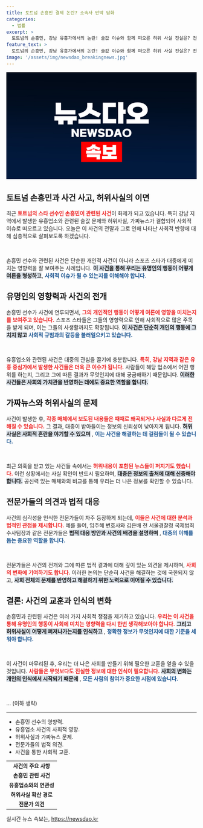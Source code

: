 ```yaml
---
title: 토트넘 손흥민 결제 논란? 소속사 반박 담화
categories:
  - 법률
excerpt: >
  토트넘의 손흥민, 강남 유흥가에서의 논란! 술값 이슈와 함께 떠오른 허위 사실 진실은? 전문가들이 전하는 사건의 이면, 클릭하고 확인하세요!
feature_text: >
  토트넘의 손흥민, 강남 유흥가에서의 논란! 술값 이슈와 함께 떠오른 허위 사실 진실은? 전문가들이 전하는 사건의 이면, 클릭하고 확인하세요!
image: '/assets/img/newsdao_breakingnews.jpg'
---
```


<p><img src="/assets/img/newsdao_breakingnews.jpg" alt="implanttips 속보" /></p>

<h2 data-ke-size="size26">토트넘 손흥민과 사건 사고, 허위사실의 이면</h2>

<p data-ke-size="size16">최근 <b><span style="color: #ee2323;">토트넘의 스타 선수인 손흥민이 관련된 사건</span></b>이 화제가 되고 있습니다. 특히 강남 지역에서 발생한 유흥업소와 관련된 술값 문제와 허위사실, 가짜뉴스가 결합되어 사회적 이슈로 떠오르고 있습니다. 오늘은 이 사건의 전말과 그로 인해 나타난 사회적 반향에 대해 심층적으로 살펴보도록 하겠습니다.</p>

<p data-ke-size="size16">&nbsp;</p>

<p>손흥민 선수와 관련된 사건은 단순한 개인적 사건이 아니라 스포츠 스타가 대중에게 미치는 영향력을 잘 보여주는 사례입니다. <b><span style="background-color: #21538527;">이 사건을 통해 우리는 유명인의 행동이 어떻게 여론을 형성하고</span></b>, <b><span style="color: #1a5490;">사회적 이슈가 될 수 있는지를 이해해야 합니다.</span></b></p>

<h2>유명인의 영향력과 사건의 전개</h2>

<p data-ke-size="size16">손흥민 선수가 사건에 연루되면서, <b><span style="color: #ee2323;">그의 개인적인 행동이 어떻게 여론에 영향을 미치는지를 보여주고 있습니다.</span></b> 스포츠 스타들은 그들의 영향력으로 인해 사회적으로 많은 주목을 받게 되며, 이는 그들의 사생활까지도 확장됩니다. <b><span style="background-color: #21538527;">이 사건은 단순히 개인의 행동에 그치지 않고</span></b> <b><span style="color: #1a5490;">사회적 규범과의 갈등을 불러일으키고 있습니다.</span></b></p>

<p data-ke-size="size16">&nbsp;</p>

<p>유흥업소와 관련된 사건은 대중의 관심을 끌기에 충분합니다. <b><span style="color: #ee2323;">특히, 강남 지역과 같은 유흥 중심가에서 발생한 사건들은 더욱 큰 이슈가 됩니다.</span></b> 사람들이 해당 업소에서 어떤 행위를 하는지, 그리고 그에 따른 결과가 무엇인지에 대해 궁금해하기 때문입니다. <b><span style="background-color: #21538527;">이러한 사건들은 사회의 가치관을 반영하는 데에도 중요한 역할을 합니다.</span></b> </p>

<h2>가짜뉴스와 허위사실의 문제</h2>

<p data-ke-size="size16">사건이 발생한 후, <b><span style="color: #ee2323;">각종 매체에서 보도된 내용들은 때때로 왜곡되거나 사실과 다르게 전해질 수 있습니다.</span></b> 그 결과, 대중이 받아들이는 정보의 신뢰성이 낮아지게 됩니다. <b><span style="background-color: #21538527;">허위사실은 사회적 혼란을 야기할 수 있으며</span></b> , <b><span style="color: #1a5490;">이는 사건을 해결하는 데 걸림돌이 될 수 있습니다.</span></b></p>

<p data-ke-size="size16">&nbsp;</p>

<p>최근 의혹을 받고 있는 사건들 속에서는 <b><span style="color: #ee2323;">허위내용이 포함된 뉴스들이 퍼지기도 했습니다.</span></b> 이런 상황에서는 사실 확인이 반드시 필요하며, <b><span style="background-color: #21538527;">대중은 정보의 출처에 대해 신중해야 합니다.</span></b> 공신력 있는 매체와의 비교를 통해 우리는 더 나은 정보를 확인할 수 있습니다.</p>

<h2>전문가들의 의견과 법적 대응</h2>

<p data-ke-size="size16">사건의 심각성을 인식한 전문가들이 자주 등장하게 되는데, <b><span style="color: #ee2323;">이들은 사건에 대한 분석과 법적인 관점을 제시합니다.</span></b> 예를 들어, 임주혜 변호사와 김은배 전 서울경찰청 국제범죄수사팀장과 같은 전문가들은 <b><span style="background-color: #21538527;">법적 대응 방안과 사건의 배경을 설명하며</span></b> , <b><span style="color: #1a5490;">대중의 이해를 돕는 중요한 역할을 합니다.</span></b></p>

<p data-ke-size="size16">&nbsp;</p>

<p>전문가들은 사건의 전개와 그에 따른 법적 결과에 대해 깊이 있는 의견을 제시하며, <b><span style="color: #ee2323;">사회의 변화에 기여하기도 합니다.</span></b> 이러한 논의는 단순히 사건을 해결하는 것에 국한되지 않고, <b><span style="background-color: #21538527;">사회 전체의 문제를 반영하고 해결하기 위한 노력으로 이어질 수 있습니다.</span></b></p>

<h2>결론: 사건의 교훈과 인식의 변화</h2>

<p data-ke-size="size16">손흥민과 관련된 사건은 여러 가지 사회적 쟁점을 제기하고 있습니다. <b><span style="color: #ee2323;">우리는 이 사건을 통해 유명인의 행동이 사회에 미치는 영향력을 다시 한번 생각해보아야 합니다.</span></b> <b><span style="background-color: #21538527;">그리고 허위사실이 어떻게 퍼져나가는지를 인식하고</span></b> , <b><span style="color: #1a5490;">정확한 정보가 무엇인지에 대한 기준을 세워야 합니다.</span></b></p>

<p data-ke-size="size16">&nbsp;</p>

<p>이 사건이 마무리된 후, 우리는 더 나은 사회를 만들기 위해 필요한 교훈을 얻을 수 있을 것입니다. <b><span style="color: #ee2323;">사람들은 무엇보다도 진실한 정보에 대한 인식이 필요합니다.</span></b> <b><span style="background-color: #21538527;">사회의 변화는 개인의 인식에서 시작되기 때문에</span></b> , <b><span style="color: #1a5490;">모든 사람의 참여가 중요한 시점에 있습니다.</span></b> </p>

<p data-ke-size="size16">&nbsp;</p>

<p>... (이하 생략) </p>

<hr>

<ul>
    <li>손흥민 선수의 영향력.</li>
    <li>유흥업소 사건의 사회적 영향.</li>
    <li>허위사실과 가짜뉴스 문제.</li>
    <li>전문가들의 법적 의견.</li>
    <li>사건을 통한 사회적 교훈.</li>
</ul>

<table style="width: 100%;">
    <tbody>
        <tr>
            <td style="text-align: center; height: 17px;"><b>사건의 주요 사항</b></td>
        </tr>
        <tr>
            <td style="text-align: center; height: 17px;"><b>손흥민 관련 사건</b></td>
        </tr>
        <tr>
            <td style="text-align: center; height: 17px;"><b>유흥업소와의 연관성</b></td>
        </tr>
        <tr>
            <td style="text-align: center; height: 17px;"><b>허위사실 확산 경로</b></td>
        </tr>
        <tr>
            <td style="text-align: center; height: 17px;"><b>전문가 의견</b></td>
        </tr>
    </tbody>
</table>
실시간 뉴스 속보는, <a href="https://newsdao.kr" rel="dofollow">https://newsdao.kr</a>


